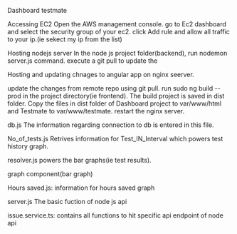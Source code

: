 Dashboard testmate

Accessing EC2
Open the AWS management console.
go to Ec2 dashboard and select the security group of your ec2.
click Add rule and allow all traffic to your ip.(ie sekect my ip from the list)

Hosting nodejs server
In the node js project folder(backend), run nodemon server.js command.
execute a git pull to update the 

Hosting and updating chnages to angular app on nginx seerver.

update the changes from remote repo using git pull.
run sudo ng build --prod in the project directory(ie frontend).
The build project is saved in dist folder.
Copy the files in dist folder of  Dashboard project to var/www/html and Testmate to var/www/testmate.
restart the nginx server.

db.js
The information regarding connection to db is entered in this file.

No_of_tests.js
Retrives information for Test_IN_Interval which powers test history graph.

resolver.js
powers the bar graphs(ie test results).

graph component(bar graph)

Hours saved.js:
information for hours saved graph


server.js
The basic fuction of node js api


issue.service.ts:
contains all functions to hit specific api endpoint of node api







